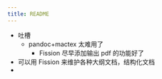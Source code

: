 ```yaml
---
title: README
---
```

-   吐槽
    -   pandoc+mactex 太难用了
        -   Fission 尽早添加输出 pdf 的功能好了 
-   可以用 Fission 来维护各种大纲文档，结构化文档
-   
